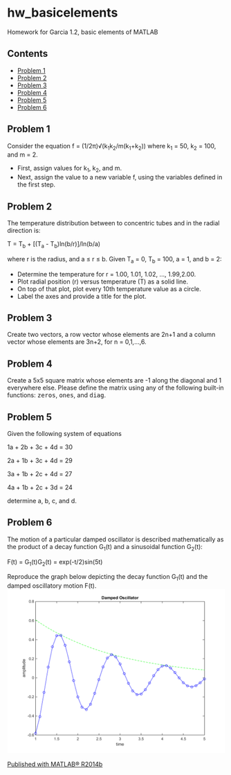 # hw_basicelements
Homework for Garcia 1.2, basic elements of MATLAB

<div class="content">

## Contents

<div>

*   [Problem 1](#2)
*   [Problem 2](#3)
*   [Problem 3](#4)
*   [Problem 4](#5)
*   [Problem 5](#6)
*   [Problem 6](#7)

</div>

## Problem 1<a name="2"></a>

Consider the equation f = (1/2π)√(k<sub>1</sub>k<sub>2</sub>/m(k<sub>1</sub>+k<sub>2</sub>)) where k<sub>1</sub> = 50, k<sub>2</sub> = 100, and m = 2.

<div>

*   First, assign values for k<sub>1</sub>, k<sub>2</sub>, and m.
*   Next, assign the value to a new variable f, using the variables defined in the first step.

</div>

## Problem 2<a name="3"></a>

The temperature distribution between to concentric tubes and in the radial direction is:

T = T<sub>b</sub> + \[(T<sub>a</sub> - T<sub>b</sub>)ln(b/r)\]/ln(b/a)

where r is the radius, and a ≤ r ≤ b. Given T<sub>a</sub> = 0, T<sub>b</sub> = 100, a = 1, and b = 2:

<div>

*   Determine the temperature for r = 1.00, 1.01, 1.02, …, 1.99,2.00.
*   Plot radial position (r) versus temperature (T) as a solid line.
*   On top of that plot, plot every 10th temperature value as a circle.
*   Label the axes and provide a title for the plot.

</div>

## Problem 3<a name="4"></a>

Create two vectors, a row vector whose elements are 2n+1 and a column vector whose elements are 3n+2, for n = 0,1,…,6.

## Problem 4<a name="5"></a>

Create a 5x5 square matrix whose elements are -1 along the diagonal and 1 everywhere else. Please define the matrix using any of the following built-in functions: <tt>zeros</tt>, <tt>ones</tt>, and <tt>diag</tt>.

## Problem 5<a name="6"></a>

Given the following system of equations

1a + 2b + 3c + 4d = 30

2a + 1b + 3c + 4d = 29

3a + 1b + 2c + 4d = 27

4a + 1b + 2c + 3d = 24

determine a, b, c, and d.

## Problem 6<a name="7"></a>

The motion of a particular damped oscillator is described mathematically as the product of a decay function G<sub>1</sub>(t) and a sinusoidal function G<sub>2</sub>(t):

F(t) = G<sub>1</sub>(t)G<sub>2</sub>(t) = exp(-t/2)sin(5t)

Reproduce the graph below depicting the decay function G<sub>1</sub>(t) and the damped oscillatory motion F(t).
![Problem 6](HW1_osc.png)

[Published with MATLAB® R2014b](http://www.mathworks.com/products/matlab/)  

</div>
